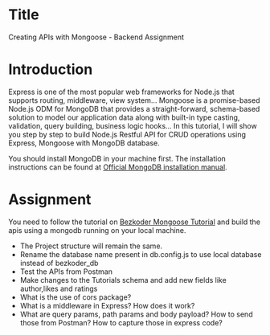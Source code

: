 # Title
Creating APIs with Mongoose - Backend Assignment

# Introduction

Express is one of the most popular web frameworks for Node.js that supports routing, middleware, view system… Mongoose is a promise-based Node.js ODM for MongoDB that provides a straight-forward, schema-based solution to model our application data along with built-in type casting, validation, query building, business logic hooks… In this tutorial, I will show you step by step to build Node.js Restful API for CRUD operations using Express, Mongoose with MongoDB database.

You should install MongoDB in your machine first. The installation instructions can be found at [Official MongoDB installation manual](https://www.mongodb.com/docs/manual/installation/).


# Assignment

You need to follow the tutorial on [Bezkoder Mongoose Tutorial](https://www.bezkoder.com/node-express-mongodb-crud-rest-api/) and build the apis using a mongodb running on your local machine. 

- The Project structure will remain the same. 
- Rename the database name present in db.config.js to use local database instead of bezkoder_db
- Test the APIs from Postman
- Make changes to the Tutorials schema and add new fields like author,likes and ratings
- What is the use of cors package?
- What is a middleware in Express? How does it work?
- What are query params, path params and body payload? How to send those from Postman? How to capture those in express code?



